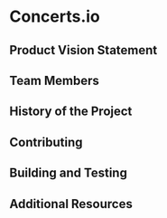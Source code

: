 # Concerts.io

## Product Vision Statement

## Team Members

## History of the Project

## Contributing

## Building and Testing

## Additional Resources